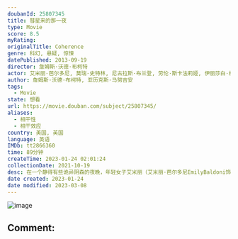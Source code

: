 ```yaml
---
doubanId: 25807345
title: 彗星来的那一夜
type: Movie
score: 8.5
myRating: 
originalTitle: Coherence
genre: 科幻, 悬疑, 惊悚
datePublished: 2013-09-19
director: 詹姆斯·沃德·布柯特
actor: 艾米丽·芭尔多尼, 莫瑞·史特林, 尼古拉斯·布兰登, 劳伦·斯卡法莉娅, 伊丽莎白·格瑞斯, 雨果·阿姆斯特朗, 亚历克斯·马努吉安, 劳伦·马赫
author: 詹姆斯·沃德·布柯特, 亚历克斯·马努吉安
tags:
  - Movie
state: 想看
url: https://movie.douban.com/subject/25807345/
aliases:
  - 相干性
  - 相干效应
country: 美国, 英国
language: 英语
IMDb: tt2866360
time: 89分钟
createTime: 2023-01-24 02:01:24
collectionDate: 2021-10-19
desc: 在一个静得有些诡异阴森的夜晚，年轻女子艾米丽（艾米丽·芭尔多尼EmilyBaldoni饰）驱车来到朋友家参加聚会。此前她一边开车一边和男友打电话，然而通话突然中断，她的手机屏也莫名其妙出现裂痕。...
date created: 2023-01-24
date modified: 2023-03-08
---
```


![image](p2187896734.jpg)

Comment:
---
